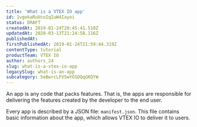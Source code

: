 ```yaml
---
title: 'What is a VTEX IO app'
id: 1vgekaRuUcoIqIuW4Iayoi
status: DRAFT
createdAt: 2019-01-24T20:45:41.510Z
updatedAt: 2020-03-13T21:24:58.116Z
publishedAt: 
firstPublishedAt: 2019-01-24T21:59:44.319Z
contentType: tutorial
productTeam: VTEX IO
author: authors_24
slug: what-is-a-vtex-io-app
legacySlug: what-is-an-app
subcategory: 5eBwrcLFVSwYGSOQqGKQYW
---
```


An app is any code that packs features. That is, the apps are responsible for delivering the features created by the developer to the end user.

Every app is described by a JSON file: `manifest.json`. This file contains basic information about the app, which allows VTEX IO to deliver it to users.
